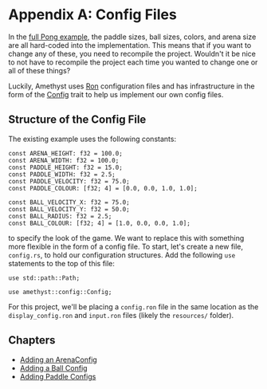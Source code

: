 # Appendix A: Config Files

In the [full Pong example][pong], the paddle sizes, ball sizes, colors, and arena size are all hard-coded 
into the implementation. This means that if you want to change any of these, you need to recompile the 
project. Wouldn't it be nice to not have to recompile the project each time you wanted to change one or all 
of these things?

Luckily, Amethyst uses [Ron][ron] configuration files and has infrastructure in the form of the 
[Config][config] trait to help us implement our own config files.

## Structure of the Config File
The existing example uses the following constants:
```rust,ignore
const ARENA_HEIGHT: f32 = 100.0;
const ARENA_WIDTH: f32 = 100.0;
const PADDLE_HEIGHT: f32 = 15.0;
const PADDLE_WIDTH: f32 = 2.5;
const PADDLE_VELOCITY: f32 = 75.0;
const PADDLE_COLOUR: [f32; 4] = [0.0, 0.0, 1.0, 1.0];

const BALL_VELOCITY_X: f32 = 75.0;
const BALL_VELOCITY_Y: f32 = 50.0;
const BALL_RADIUS: f32 = 2.5;
const BALL_COLOUR: [f32; 4] = [1.0, 0.0, 0.0, 1.0];
```
to specify the look of the game. We want to replace this with something more flexible in the form of a config 
file. To start, let's create a new file, `config.rs`, to hold our configuration structures. Add the following 
`use` statements to the top of this file:
```rust,ignore
use std::path::Path;

use amethyst::config::Config;
```

For this project, we'll be placing a `config.ron` file in the same location as the `display_config.ron` and 
`input.ron` files (likely the `resources/` folder).

## Chapters
* [Adding an ArenaConfig][0]
* [Adding a Ball Config][1]
* [Adding Paddle Configs][2]

[pong]: https://github.com/amethyst/amethyst/tree/develop/examples/pong
[ron]: https://docs.rs/ron/0.1.7/ron/
[config]: https://docs.rs/amethyst_config/0.5.0/amethyst_config/trait.Config.html
[0]: ./appendices/a_config_files/arena_config.html
[1]: ./appendices/a_config_files/ball_config.html
[2]: ./appendices/a_config_files/paddle_configs.html
